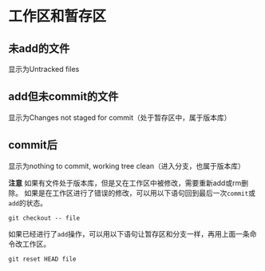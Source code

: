 # 工作区和暂存区

## 未add的文件
显示为Untracked files

## add但未commit的文件
显示为Changes not staged for commit（处于暂存区中，属于版本库）

## commit后
显示为nothing to commit, working tree clean（进入分支，也属于版本库）

**注意**
如果有文件处于版本库，但是又在工作区中被修改，需要重新add或rm删除。
如果是在工作区进行了错误的修改，可以用以下语句回到最后一次`commit`或`add`的状态。
```
git checkout -- file
```
如果已经进行了`add`操作，可以用以下语句让暂存区和分支一样，再用上面一条命令改工作区。
```
git reset HEAD file
```
